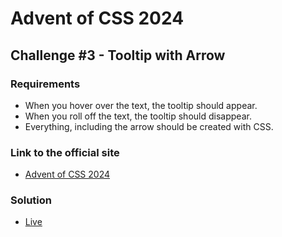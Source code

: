 # Advent of CSS 2024 
  
## Challenge #3 - Tooltip with Arrow

### Requirements
- When you hover over the text, the tooltip should appear.
- When you roll off the text, the tooltip should disappear.
- Everything, including the arrow should be created with CSS.

### Link to the official site
- [Advent of CSS 2024](https://store.selfteach.me/advent-of-css-2024)

### Solution
- [Live](https://ivobul.github.io/css-tooltip-with-arrow/)
